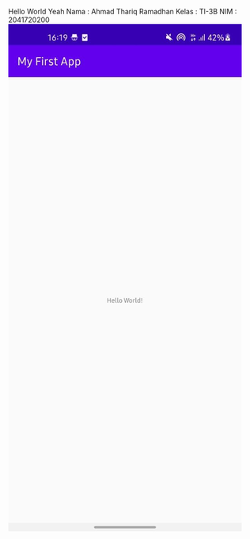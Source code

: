 Hello World Yeah
Nama : Ahmad Thariq Ramadhan
Kelas : TI-3B
NIM : 2041720200
![Screenshot](sakkarepwes/ss%20android.jpeg)